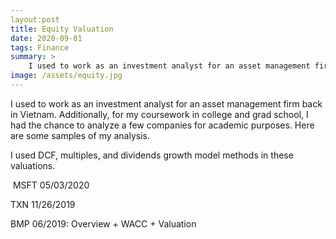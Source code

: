 ```yaml
---
layout:post
title: Equity Valuation
date: 2020-09-01
tags: Finance
summary: >
	I used to work as an investment analyst for an asset management firm back in Vietnam. Additionally, for my coursework in college and grad school, I had the chance to analyze a few companies for academic purposes. Here are some samples of my analysis. </br> I used DCF, multiples, and dividends growth model methods in these valuations. 
image: /assets/equity.jpg
---
```


I used to work as an investment analyst for an asset management firm back in Vietnam. Additionally, for my coursework in college and grad school, I had the chance to analyze a few companies for academic purposes. Here are some samples of my analysis.

I used DCF, multiples, and dividends growth model methods in these valuations. 

​
MSFT 05/03/2020

TXN 11/26/2019

BMP 06/2019: Overview + WACC + Valuation